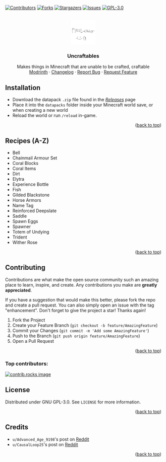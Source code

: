 <!-- Improved compatibility of back to top link: See: https://github.com/othneildrew/Best-README-Template/pull/73 -->
<a id="readme-top"></a>
<!--
*** Thanks for checking out the Best-README-Template. If you have a suggestion
*** that would make this better, please fork the repo and create a pull request
*** or simply open an issue with the tag "enhancement".
*** Don't forget to give the project a star!
*** Thanks again! Now go create something AMAZING! :D
-->



<!-- PROJECT SHIELDS -->
<!--
*** I'm using markdown "reference style" links for readability.
*** Reference links are enclosed in brackets [ ] instead of parentheses ( ).
*** See the bottom of this document for the declaration of the reference variables
*** for contributors-url, forks-url, etc. This is an optional, concise syntax you may use.
*** https://www.markdownguide.org/basic-syntax/#reference-style-links
-->
[![Contributors][contributors-shield]][contributors-url]
[![Forks][forks-shield]][forks-url]
[![Stargazers][stars-shield]][stars-url]
[![Issues][issues-shield]][issues-url]
[![GPL-3.0][license-shield]][license-url]



<!-- PROJECT LOGO -->
<br />
<div align="center">
  <a href="https://github.com/Spicy-Steve/Uncraftables">
    <img src="images/logo.png" alt="Logo" width="80" height="80">
  </a>

<h3 align="center">Uncraftables</h3>

  <p align="center">
    Makes things in Minecraft that are unable to be crafted, craftable
    <br />
    <a href="https://modrinth.com/datapack/uncraftables-datapack">Modrinth</a>
    &middot;
    <a href="https://github.com/Spicy-Steve/Uncraftables/blob/main/CHANGELOG.md">Changelog</a>
    &middot;
    <a href="https://github.com/Spicy-Steve/Uncraftables/issues/new?labels=bug&template=bug-report---.md">Report Bug</a>
    &middot;
    <a href="https://github.com/Spicy-Steve/Uncraftables/issues/new?labels=enhancement&template=feature-request---.md">Request Feature</a>
  </p>
</div>

<!-- INSTALLATION -->
## Installation
- Download the datapack `.zip` file found in the <a href="https://github.com/Spicy-Steve/Uncraftables/releases">_Releases_</a> page
- Place it into the `datapacks` folder inside your Minecraft world save, or when creating a new world
- Reload the world or run `/reload` in-game.
<p align="right">(<a href="#readme-top">back to top</a>)</p>

<!-- FEATURES -->
## Recipes (A-Z)
- Bell
- Chainmail Armour Set
- Coral Blocks
- Coral Items
- Dirt
- Elytra
- Experience Bottle
- Fish
- Gilded Blackstone
- Horse Armors
- Name Tag
- Reinforced Deepslate
- Saddle
- Spawn Eggs
- Spawner
- Totem of Undying
- Trident
- Wither Rose


<p align="right">(<a href="#readme-top">back to top</a>)</p>


<!-- CONTRIBUTING -->
## Contributing

Contributions are what make the open source community such an amazing place to learn, inspire, and create. Any contributions you make are **greatly appreciated**.

If you have a suggestion that would make this better, please fork the repo and create a pull request. You can also simply open an issue with the tag "enhancement".
Don't forget to give the project a star! Thanks again!

1. Fork the Project
2. Create your Feature Branch (`git checkout -b feature/AmazingFeature`)
3. Commit your Changes (`git commit -m 'Add some AmazingFeature'`)
4. Push to the Branch (`git push origin feature/AmazingFeature`)
5. Open a Pull Request

<p align="right">(<a href="#readme-top">back to top</a>)</p>

### Top contributors:

<a href="https://github.com/Spicy-Steve/Uncraftables/graphs/contributors">
  <img src="https://contrib.rocks/image?repo=Spicy-Steve/Uncraftables" alt="contrib.rocks image" />
</a>



<!-- LICENSE -->
## License

Distributed under GNU GPL-3.0. See `LICENSE` for more information.

<p align="right">(<a href="#readme-top">back to top</a>)</p>


<!-- CREDITS -->
## Credits
- `u/Advanced_Age_9198`'s post on <a href="https://www.reddit.com/r/PhoenixSC/comments/1k38xc0/made_some_crafting_recipes_for_uncraftable_items/">Reddit</a>
- `u/CausalLoop25`'s post on <a href="https://www.reddit.com/r/PhoenixSC/comments/1k7j5qx/i_made_more_crafting_recipes_for_uncraftable">Reddit</a>
<p align="right">(<a href="#readme-top">back to top</a>)</p>



<!-- MARKDOWN LINKS & IMAGES -->
<!-- https://www.markdownguide.org/basic-syntax/#reference-style-links -->
[contributors-shield]: https://img.shields.io/github/contributors/Spicy-Steve/Uncraftables.svg?style=for-the-badge
[contributors-url]: https://github.com/Spicy-Steve/Uncraftables/graphs/contributors
[forks-shield]: https://img.shields.io/github/forks/Spicy-Steve/Uncraftables.svg?style=for-the-badge
[forks-url]: https://github.com/Spicy-Steve/Uncraftables/network/members
[stars-shield]: https://img.shields.io/github/stars/Spicy-Steve/Uncraftables.svg?style=for-the-badge
[stars-url]: https://github.com/Spicy-Steve/Uncraftables/stargazers
[issues-shield]: https://img.shields.io/github/issues/Spicy-Steve/Uncraftables.svg?style=for-the-badge
[issues-url]: https://github.com/Spicy-Steve/Uncraftables/issues
[license-shield]: https://img.shields.io/github/license/Spicy-Steve/Uncraftables.svg?style=for-the-badge
[license-url]: https://github.com/Spicy-Steve/Uncraftables/blob/master/LICENSE
[linkedin-shield]: https://img.shields.io/badge/-LinkedIn-black.svg?style=for-the-badge&logo=linkedin&colorB=555
[linkedin-url]: https://linkedin.com/in/linkedin_username
[product-screenshot]: images/screenshot.png
[Next.js]: https://img.shields.io/badge/next.js-000000?style=for-the-badge&logo=nextdotjs&logoColor=white
[Next-url]: https://nextjs.org/
[React.js]: https://img.shields.io/badge/React-20232A?style=for-the-badge&logo=react&logoColor=61DAFB
[React-url]: https://reactjs.org/
[Vue.js]: https://img.shields.io/badge/Vue.js-35495E?style=for-the-badge&logo=vuedotjs&logoColor=4FC08D
[Vue-url]: https://vuejs.org/
[Angular.io]: https://img.shields.io/badge/Angular-DD0031?style=for-the-badge&logo=angular&logoColor=white
[Angular-url]: https://angular.io/
[Svelte.dev]: https://img.shields.io/badge/Svelte-4A4A55?style=for-the-badge&logo=svelte&logoColor=FF3E00
[Svelte-url]: https://svelte.dev/
[Laravel.com]: https://img.shields.io/badge/Laravel-FF2D20?style=for-the-badge&logo=laravel&logoColor=white
[Laravel-url]: https://laravel.com
[Bootstrap.com]: https://img.shields.io/badge/Bootstrap-563D7C?style=for-the-badge&logo=bootstrap&logoColor=white
[Bootstrap-url]: https://getbootstrap.com
[JQuery.com]: https://img.shields.io/badge/jQuery-0769AD?style=for-the-badge&logo=jquery&logoColor=white
[JQuery-url]: https://jquery.com 
